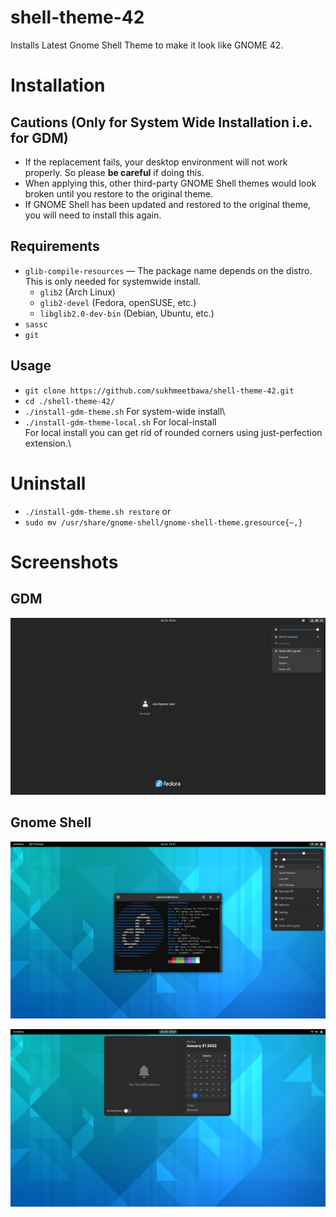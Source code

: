 # shell-theme-42
Installs Latest Gnome Shell Theme to make it look like GNOME 42.

# Installation

## Cautions (Only for System Wide Installation i.e. for GDM)

- If the replacement fails, your desktop environment will not work properly. So please **be careful** if doing this.
- When applying this, other third-party GNOME Shell themes would look broken until you restore to the original theme.
- If GNOME Shell has been updated and restored to the original theme, you will need to install this again.

## Requirements

- `glib-compile-resources` — The package name depends on the distro. This is only needed for systemwide install.
  - `glib2` (Arch Linux)
  - `glib2-devel` (Fedora, openSUSE, etc.)
  - `libglib2.0-dev-bin` (Debian, Ubuntu, etc.)
- `sassc`
- `git`


 ##  Usage

 - `git clone https://github.com/sukhmeetbawa/shell-theme-42.git`
 - `cd ./shell-theme-42/`
 - `./install-gdm-theme.sh` For system-wide install\
 - `./install-gdm-theme-local.sh` For local-install\
 For local install you can get rid of rounded corners using just-perfection extension.\
 
# Uninstall
  
  - `./install-gdm-theme.sh restore`
  or
  - `sudo mv /usr/share/gnome-shell/gnome-shell-theme.gresource{~,}`


# Screenshots
## GDM
![alt text](./Screenshots/GDM.png)

## Gnome Shell
![alt text](./Screenshots/Gnome-Shell-1.png)

![alt text](./Screenshots/Gnome-Shell-2.png)

